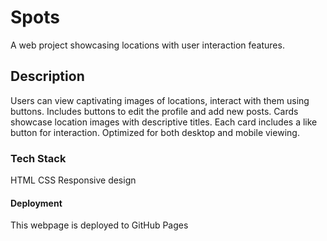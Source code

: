 # Spots

A web project showcasing locations with user interaction features.

## Description

Users can view captivating images of locations, interact with them using buttons.
Includes buttons to edit the profile and add new posts.
Cards showcase location images with descriptive titles.
Each card includes a like button for interaction.
Optimized for both desktop and mobile viewing.

### Tech Stack

HTML
CSS
Responsive design

#### Deployment

This webpage is deployed to GitHub Pages
